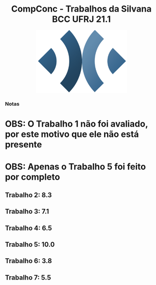 <div align="center"> 
  <h1>CompConc - Trabalhos da Silvana BCC UFRJ 21.1</h1>
  <img src="/Imagens/logo.png" width="300"/>
 </div>

### Notas

# OBS: O Trabalho 1 não foi avaliado, por este motivo que ele não está presente
# OBS: Apenas o Trabalho 5 foi feito por completo

## Trabalho 2: 8.3
## Trabalho 3: 7.1
## Trabalho 4: 6.5
## Trabalho 5: 10.0
## Trabalho 6: 3.8
## Trabalho 7: 5.5

